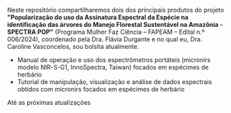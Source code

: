 Neste repositório compartilharemos dois dos principais produtos do projeto **"Popularização do uso da Assinatura Espectral da Espécie na identificação das árvores do Manejo Florestal Sustentável na Amazônia - SPECTRA POP"** (Programa Mulher Faz Ciência – FAPEAM – Edital n.º 006/2024), coordenado pela Dra. Flávia Durgante e no qual eu, Dra. Caroline Vasconcelos, sou bolsita atualmente.

+ Manual de operação e uso dos espectrômetros portáteis (micronirs modelo NIR-S-G1, InnoSpectra, Taiwan) focados em espécimes de herbário
+ Tutorial de manipulação, visualização e análise de dados espectrais obtidos com micronirs focados em espécimes de herbário

Até as próximas atualizações
